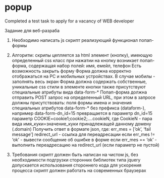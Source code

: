 # popup
Completed a test task to apply for a vacancy of WEB developer

Задание для веб-разраба
1. Необходимо написать js скрипт реализующий функционал попап-формы 

2. Алгоритм: скрипы цепляется за html элемент (кнопку), имеющую определенный css класс при нажатии на кнопку возникает попап-форма, содержащая набор полей: имя, емейл, телефон Есть возможность закрыть форму Форма должна корректно отображаться на PC и мобильных устройствах. В случае мобилы - заполнять весь экран Форма должна содержать собственные, уникальные css стили  в элементе кнопки также присутствуют специальные атрибуты вида data-form-* Попап-форма должна отправить POST запрос на определенный URL, при этом в запросе должны присутствовать: поля формы имена и значения специальных атрибутов data-form-*  без префикса (dataform-), например data-form-dn_id=15 превращается в параметр dn_id=15 параметр COOKIE=cookie1;cookie2;….cookieN, где CookieN - пара вида имя_куки=значение_куки принадлежащей данному домену (.domain) Получить ответ в формате json, где: err_mes = [‘ok’, ‘fail message’] redirect_url - ссылка для переадресации если err_mes != ‘ok’ - вывести сообщение об ошибке в форме если err_mes == ‘ok’ - выполнить переадресацию на redirect_url (если параметр не пустой)

3. Требования скрипт должен быть написан на чистом js, без необходимости подгрузки сторонних библиотек типа jquery допускается использования стороннего кода для ускорения процесса скрипт должен работать на современных браузерах
